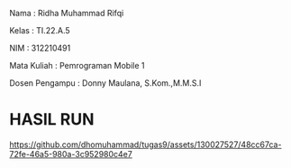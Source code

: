 Nama : Ridha Muhammad Rifqi

Kelas : TI.22.A.5

NIM : 312210491

Mata Kuliah : Pemrograman Mobile 1

Dosen Pengampu : Donny Maulana, S.Kom.,M.M.S.I


# HASIL RUN



https://github.com/dhomuhammad/tugas9/assets/130027527/48cc67ca-72fe-46a5-980a-3c952980c4e7













